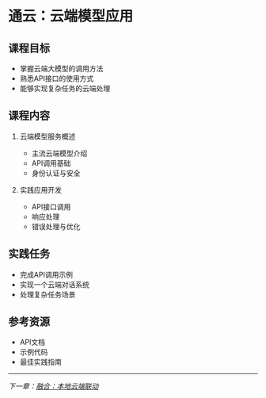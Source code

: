 # 通云：云端模型应用

## 课程目标
- 掌握云端大模型的调用方法
- 熟悉API接口的使用方式
- 能够实现复杂任务的云端处理

## 课程内容
1. 云端模型服务概述
   - 主流云端模型介绍
   - API调用基础
   - 身份认证与安全

2. 实践应用开发
   - API接口调用
   - 响应处理
   - 错误处理与优化

## 实践任务
- 完成API调用示例
- 实现一个云端对话系统
- 处理复杂任务场景

## 参考资源
- API文档
- 示例代码
- 最佳实践指南

---
*下一章：[融合：本地云端联动](./3.4_融合.md)*